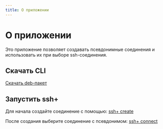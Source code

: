 ```yaml
---
title: О приложении
---
```


# О приложении

Это приложение позволяет создавать псевдонимные соединения
и использовать их при выборе ssh-соединения.

## Скачать CLI

[Скачать deb-пакет](download.md)

## Запустить ssh+

Для начала создайте соединение с помощью: [ssh+ create](../commands/create.md)

После создания выберите соединение с псевдонимом: [ssh+ connect](../commands/connect.md)
